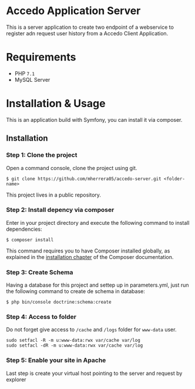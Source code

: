 
# Accedo Application Server

This is a server application to create two endpoint of a webservice to register adn request user history from a Accedo Client Application.


# Requirements

 * PHP `7.1`
 * MySQL Server

# Installation & Usage
This is an application build with Symfony, you can install it via composer.

## Installation

### Step 1: Clone the project

Open a command console, clone the project using git.

```console
$ git clone https://github.com/mherrera05/accedo-server.git <folder-name>
```

This project lives in a public repository.

### Step 2: Install depency via composer

Enter in your project directory and execute the following command to install dependencies:

```console
$ composer install
```

This command requires you to have Composer installed globally, as explained in the [installation chapter](https://getcomposer.org/doc/00-intro.md) of the Composer documentation.

### Step 3: Create Schema

Having a database for this project and settep up in parameters.yml, just run the following command to create de schema in database:

```console
$ php bin/console doctrine:schema:create
```

### Step 4: Access to folder

Do not forget give access to `/cache` and `/logs` folder for `www-data` user.

```console
sudo setfacl -R -m u:www-data:rwx var/cache var/log
sudo setfacl -dR -m u:www-data:rwx var/cache var/log
```

### Step 5: Enable your site in Apache

Last step is create your virtual host pointing to the server and request by explorer
